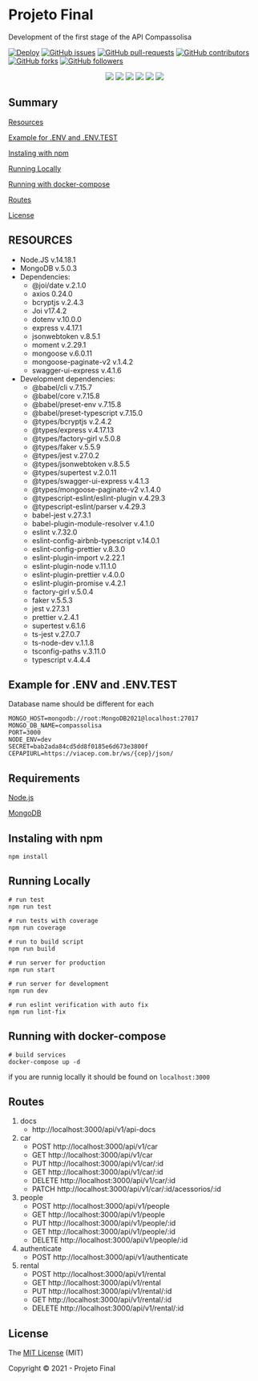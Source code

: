 # Projeto Final

Development of the first stage of the API Compassolisa

[![Deploy](https://github.com/JuniorZilles/projeto_final/actions/workflows/main.yml/badge.svg)](https://github.com/JuniorZilles/projeto_final/actions/workflows/main.yml)
[![GitHub issues](https://img.shields.io/github/issues/JuniorZilles/projeto_final.svg)](https://GitHub.com/JuniorZilles/projeto_final/issues/)
[![GitHub pull-requests](https://img.shields.io/github/issues-pr/JuniorZilles/projeto_final.svg)](https://GitHub.com/JuniorZilles/projeto_final/pull/)
[![GitHub contributors](https://img.shields.io/github/contributors/JuniorZilles/projeto_final.svg)](https://GitHub.com/JuniorZilles/projeto_final/graphs/contributors/)
[![GitHub forks](https://img.shields.io/github/forks/JuniorZilles/projeto_final.svg?style=social&label=Fork&maxAge=2592000)](https://GitHub.com/JuniorZilles/projeto_final/network/)
[![GitHub followers](https://img.shields.io/github/followers/JuniorZilles.svg?style=social&label=Follow&maxAge=2592000)](https://github.com/JuniorZilles?tab=followers)

<p align="center">
   <img src="http://img.shields.io/static/v1?label=License&message=MIT&color=red&style=for-the-badge"/>
   <img src="http://img.shields.io/static/v1?label=Node&message=14.18.1&color=green&style=for-the-badge&logo=node.js"/>
   <img src="http://img.shields.io/static/v1?label=MongoDB&message=5.0.3&color=green&style=for-the-badge&logo=mongodb"/>
   <img src="http://img.shields.io/static/v1?label=Typescript&message=4.4.4&color=blue&style=for-the-badge&logo=typescript"/>
   <img src="http://img.shields.io/static/v1?label=express&message=4.17.1&color=blue&style=for-the-badge&logo=express"/>
   <img src="http://img.shields.io/static/v1?label=STATUS&message=EM%20DESENVOLVIMENTO&color=yellow&style=for-the-badge"/>
</p>

## Summary

[Resources](#resources)

[Example for .ENV and .ENV.TEST](#example-for-.env-and-.env.test)

[Instaling with npm](#instaling-with-npm)

[Running Locally](#running-locally)

[Running with docker-compose](#running-with-docker-compose)

[Routes](#routes)

[License](#license)

## RESOURCES

- Node.JS v.14.18.1
- MongoDB v.5.0.3
- Dependencies:
  - @joi/date v.2.1.0
  - axios 0.24.0
  - bcryptjs v.2.4.3
  - Joi v17.4.2
  - dotenv v.10.0.0
  - express v.4.17.1
  - jsonwebtoken v.8.5.1
  - moment v.2.29.1
  - mongoose v.6.0.11
  - mongoose-paginate-v2 v.1.4.2
  - swagger-ui-express v.4.1.6
- Development dependencies:
  - @babel/cli v.7.15.7
  - @babel/core v.7.15.8
  - @babel/preset-env v.7.15.8
  - @babel/preset-typescript v.7.15.0
  - @types/bcryptjs v.2.4.2
  - @types/express v.4.17.13
  - @types/factory-girl v.5.0.8
  - @types/faker v.5.5.9
  - @types/jest v.27.0.2
  - @types/jsonwebtoken v.8.5.5
  - @types/supertest v.2.0.11
  - @types/swagger-ui-express v.4.1.3
  - @types/mongoose-paginate-v2 v.1.4.0
  - @typescript-eslint/eslint-plugin v.4.29.3
  - @typescript-eslint/parser v.4.29.3
  - babel-jest v.27.3.1
  - babel-plugin-module-resolver v.4.1.0
  - eslint v.7.32.0
  - eslint-config-airbnb-typescript v.14.0.1
  - eslint-config-prettier v.8.3.0
  - eslint-plugin-import v.2.22.1
  - eslint-plugin-node v.11.1.0
  - eslint-plugin-prettier v.4.0.0
  - eslint-plugin-promise v.4.2.1
  - factory-girl v.5.0.4
  - faker v.5.5.3
  - jest v.27.3.1
  - prettier v.2.4.1
  - supertest v.6.1.6
  - ts-jest v.27.0.7
  - ts-node-dev v.1.1.8
  - tsconfig-paths v.3.11.0
  - typescript v.4.4.4

## Example for .ENV and .ENV.TEST

Database name should be different for each

```
MONGO_HOST=mongodb://root:MongoDB2021@localhost:27017
MONGO_DB_NAME=compassolisa
PORT=3000
NODE_ENV=dev
SECRET=bab2ada84cd5dd8f0185e6d673e3800f
CEPAPIURL=https://viacep.com.br/ws/{cep}/json/
```

## Requirements

[Node.js](https://nodejs.org/en/)

[MongoDB](https://www.mongodb.com/pt-br)

## Instaling with npm

```
npm install
```

## Running Locally

```
# run test
npm run test

# run tests with coverage
npm run coverage

# run to build script
npm run build

# run server for production
npm run start

# run server for development
npm run dev

# run eslint verification with auto fix
npm run lint-fix
```

## Running with docker-compose

```
# build services
docker-compose up -d
```

if you are runnig locally it should be found on `localhost:3000`

## Routes

1. docs
   - http://localhost:3000/api/v1/api-docs
2. car
   - POST http://localhost:3000/api/v1/car
   - GET http://localhost:3000/api/v1/car
   - PUT http://localhost:3000/api/v1/car/:id
   - GET http://localhost:3000/api/v1/car/:id
   - DELETE http://localhost:3000/api/v1/car/:id
   - PATCH http://localhost:3000/api/v1/car/:id/acessorios/:id
3. people
   - POST http://localhost:3000/api/v1/people
   - GET http://localhost:3000/api/v1/people
   - PUT http://localhost:3000/api/v1/people/:id
   - GET http://localhost:3000/api/v1/people/:id
   - DELETE http://localhost:3000/api/v1/people/:id
4. authenticate
   - POST http://localhost:3000/api/v1/authenticate
5. rental
   - POST http://localhost:3000/api/v1/rental
   - GET http://localhost:3000/api/v1/rental
   - PUT http://localhost:3000/api/v1/rental/:id
   - GET http://localhost:3000/api/v1/rental/:id
   - DELETE http://localhost:3000/api/v1/rental/:id

## License

The [MIT License]() (MIT)

Copyright :copyright: 2021 - Projeto Final
